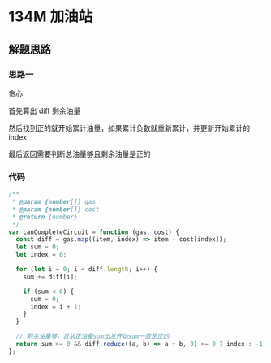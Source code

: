 # 134M 加油站

## 解题思路

### 思路一

贪心

首先算出 diff 剩余油量

然后找到正的就开始累计油量，如果累计负数就重新累计，并更新开始累计的 index

最后返回需要判断总油量够且剩余油量是正的

### 代码

```js
/**
 * @param {number[]} gas
 * @param {number[]} cost
 * @return {number}
 */
var canCompleteCircuit = function (gas, cost) {
  const diff = gas.map((item, index) => item - cost[index]);
  let sum = 0;
  let index = 0;

  for (let i = 0; i < diff.length; i++) {
    sum += diff[i];

    if (sum < 0) {
      sum = 0;
      index = i + 1;
    }
  }

  // 剩余油量够，且从正油量sum出发开始sum一直是正的
  return sum >= 0 && diff.reduce((a, b) => a + b, 0) >= 0 ? index : -1;
};
```
